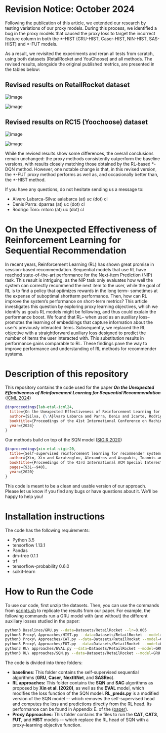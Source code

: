 # Revision Notice: October 2024

Following the publication of this article, we extended our research by testing variations of our proxy models. During this process, we identified a bug in the proxy models that caused the proxy loss to target the incorrect feature column in both the *-HIST (GRU-HIST, Caser-HIST, NIN-HIST, SAS-HIST) and *-FUT models.
 
As a result, we revisited the experiments and reran all tests from scratch, using both datasets (RetailRocket and YouChoose) and all methods. The revised results, alongside the original published metrics, are presented in the tables below:

## Revised results on RetailRocket dataset
![image](https://github.com/user-attachments/assets/adc7a8bd-46b1-461a-9184-feaccbc771e8)

![image](https://github.com/user-attachments/assets/40e03e09-ffbf-4b19-b5da-6834dfbe5cdd)

## Revised results on RC15 (Yoochoose) dataset
![image](https://github.com/user-attachments/assets/f94a70ef-e1df-4942-8a32-fb5d4cff0d77)

![image](https://github.com/user-attachments/assets/80630591-e2b5-4d2c-96ba-5a8dae403966)

  
While the revised results show some differences, the overall conclusions remain unchanged: the proxy methods consistently outperform the baseline versions, with results closely matching those obtained by the RL-based *-DQN method. However, one notable change is that, in this revised version, the *-FUT proxy method performs as well as, and occasionally better than, the *-HIST method.
 
If you have any questions, do not hesitate sending us a message to:
* Alvaro Labarca-Silva: aalabarca (at) uc (dot) cl
* Denis Parra: dparras (at) uc (dot) cl
* Rodrigo Toro: rntoro (at) uc (dot) cl

# On the Unexpected Effectiveness of Reinforcement Learning for Sequential Recommendation

In recent years, Reinforcement Learning (RL) has shown great promise in session-based recommendation. Sequential models that use RL have reached state-of-the-art performance for the Next-item Prediction (NIP) task. This result is intriguing, as the NIP task only evaluates how well the system can correctly recommend the next item to the user, while the goal of RL is to find a policy that optimizes rewards in the long term– sometimes at the expense of suboptimal shortterm performance. Then, how can RL improve the system’s performance on short-term metrics? This article investigates this question by exploring proxy learning objectives, which we identify as goals RL models might be following, and thus could explain the performance boost. We found that RL– when used as an auxiliary loss– promotes the learning of embeddings that capture information about the user’s previously interacted items. Subsequently, we replaced the RL objective with a straightforward auxiliary loss designed to predict the number of items the user interacted with. This substitution results in performance gains comparable to RL. These findings pave the way to improve performance and understanding of RL methods for recommender systems.

# Description of this repository

This repository contains the code used for the paper ***On the Unexpected Effectiveness of Reinforcement Learning for Sequential Recommendation*** ([ICML 2024](https://openreview.net/pdf?id=ie3vXkMvRY))

```bibtex
@inproceedings{lab-etal-icml24,
  title={On the Unexpected Effectiveness of Reinforcement Learning for Sequential Recommendation},
  author={Silva, {\'A}lvaro Labarca and Parra, Denis and Icarte, Rodrigo Toro},
  booktitle={Proceedings of the 41st International Conference on Machine Learning (ICML)}
  year={2024}
}
```

Our methods build on top of the SQN model ([SIGIR 2020]([https://openreview.net/pdf?id=ie3vXkMvRY](https://www.researchgate.net/profile/Alexandros-Karatzoglou/publication/342093511_Self-Supervised_Reinforcement_Learning_for_Recommender_Systems/links/5ee73cf1a6fdcc73be7bbc67/Self-Supervised-Reinforcement-Learning-for-Recommender-Systems.pdf)))

```bibtex
@inproceedings{xin-etal-sigir20,
  title={Self-supervised reinforcement learning for recommender systems},
  author={Xin, Xin and Karatzoglou, Alexandros and Arapakis, Ioannis and Jose, Joemon M},
  booktitle={Proceedings of the 43rd International ACM Special Interest Group on Information Retrieval Conference (SIGIR)},
  pages={931--940},
  year={2020}
}
```

This code is meant to be a clean and usable version of our approach. Please let us know if you find any bugs or have questions about it. We'll be happy to help you!

# Installation instructions

The code has the following requirements:

* Python 3.5
* tensorflow 1.13.1
* Pandas
* dm-tree 0.1.1
* trf
* tensorflow-probability 0.6.0
* scikit-learn

# How to Run the Code

To use our code, first unzip the datasets. Then, you can use the commands from [scripts.sh](https://github.com/alfa-labarca/RL-Proxy-Models/blob/main/scripts.sh) to replicate the results from our paper. For example, the following commands run a GRU model with (and without) the different auxiliary losses studied in the paper: 

```bash
python3 Baselines/GRU.py --data=Datasets/RetailRocket --lr=0.005
python3 Proxy\ Approaches/HIST.py --data=Datasets/RetailRocket --model=GRU --lr=0.005
python3 Proxy\ Approaches/CAT.py --data=Datasets/RetailRocket --model=GRU --lr=0.005
python3 Proxy\ Approaches/FUT.py --data=Datasets/RetailRocket --model=GRU --lr=0.005
python3 RL\ approaches/EVAL.py --data=Datasets/RetailRocket --model=GRU --lr=0.005
python3 RL\ approaches/SQN.py --data=Datasets/RetailRocket --model=GRU --lr=0.005
```

The code is divided into three folders:
* **baselines**: This folder contains the self-supervised sequential algorithms (**GRU**, **Caser**, **NextItNet**, and **SASRec**).
* **RL approaches:** This folder contains the **SQN** and **SAC** algorithms as proposed by **Xin et al. (2020)**, as well as the **EVAL** model, which modifies the loss function of the SQN model. **RL_preds.py** is a modified version of the SQN model -- which removes the self-supervised head and computes the loss and predictions directly from the RL head. Its performance can be found in Appendix E. of the ([paper](https://openreview.net/pdf?id=ie3vXkMvRY)).
* **Proxy Approaches:** This folder contains the files to run the **CAT**, **CAT3**, **FUT**, and **HIST** models -- which replace the RL head of SQN with a proxy-learning objective function.
